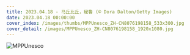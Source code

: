 ```yaml
---
title: 2023.04.18 - 马丘比丘，秘鲁 (© Dora Dalton/Getty Images)
date: 2023.04.18 00:00:00
cover_index: /images/thumbs/MPPUnesco_ZH-CN8076198158_533x300.jpg
cover_detail: /images/MPPUnesco_ZH-CN8076198158_1920x1080.jpg
---
```


![MPPUnesco](/images/MPPUnesco_ZH-CN8076198158_1920x1080.jpg)
